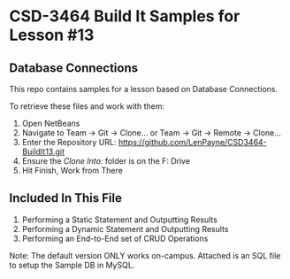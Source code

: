 # CSD-3464 Build It Samples for Lesson #13
## Database Connections

This repo contains samples for a lesson based on Database Connections.

To retrieve these files and work with them:

1. Open NetBeans
2. Navigate to Team -> Git -> Clone... or Team -> Git -> Remote -> Clone...
3. Enter the Repository URL: https://github.com/LenPayne/CSD3464-BuildIt13.git
4. Ensure the *Clone Into:* folder is on the F: Drive
5. Hit Finish, Work from There

## Included In This File

1. Performing a Static Statement and Outputting Results
2. Performing a Dynamic Statement and Outputting Results
3. Performing an End-to-End set of CRUD Operations

Note: The default version ONLY works on-campus. Attached is an SQL file to setup the Sample DB in MySQL.